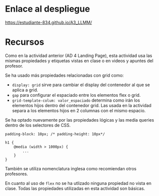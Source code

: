 # Enlace al despliegue

https://estudiante-834.github.io/A3_LLMM/  

# Recursos

Como en la actividad anterior (AD 4 Landing Page), esta actividad usa las mismas propiedades y etiquetas vistas en clase o en videos y apuntes del profesor.

Se ha usado más propiedades relacionadas con grid como: 

- `display: grid` sirve para cambiar el display del contenedor al que se aplica a grid.
- `gap` para configurar el espaciado entre los elementos flex o grid.
- `grid-template-colum: valor_espaciado` determina como irán los elementos hijos dentro del contenedor grid. Las usada en la actividad separa a los elementos hijos en 2 columnas con el mismo espacio.

Se ha optado nuevamente por las propiedades lógicas y las media queries dentro de los selectores de CSS.

```
padding-block: 10px; /* padding-height: 10px*/

h1 {
    @media (width > 1000px) {
        ...
    }
}
```

También se utiliza nomenclatura inglesa como recomiendan otros profesores.  

En cuanto al uso de `flex` no se ha utlizado ninguna propiedad no vista en clase. Todas las propiedades utilizadas en esta actividad son básicas.
